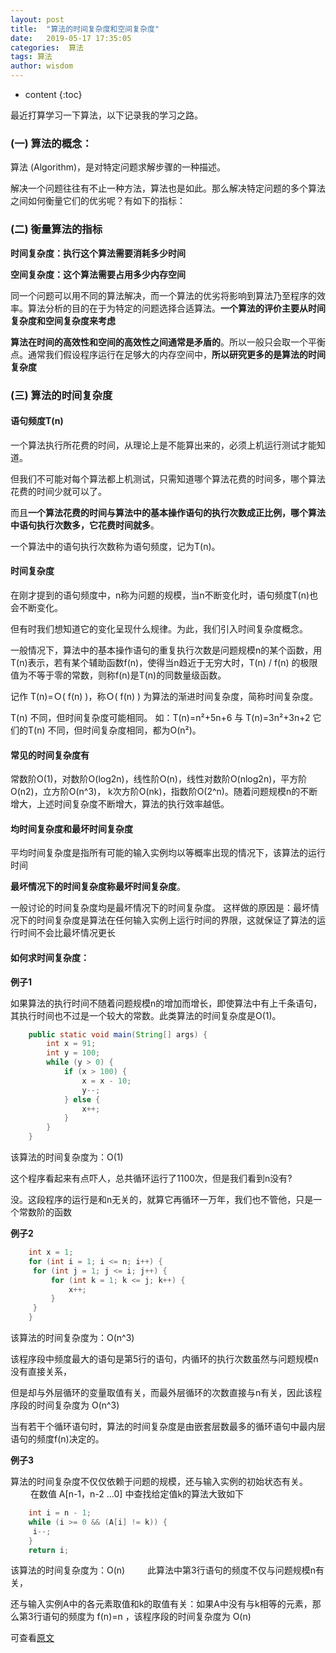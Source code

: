 ```yaml
---
layout: post
title:  "算法的时间复杂度和空间复杂度"
date:   2019-05-17 17:35:05
categories:  算法
tags: 算法
author: wisdom
---
```


* content
{:toc}

最近打算学习一下算法，以下记录我的学习之路。




### (一) 算法的概念：

算法 (Algorithm)，是对特定问题求解步骤的一种描述。

解决一个问题往往有不止一种方法，算法也是如此。那么解决特定问题的多个算法之间如何衡量它们的优劣呢？有如下的指标：


### (二) 衡量算法的指标

**时间复杂度：执行这个算法需要消耗多少时间**

**空间复杂度：这个算法需要占用多少内存空间**

同一个问题可以用不同的算法解决，而一个算法的优劣将影响到算法乃至程序的效率。算法分析的目的在于为特定的问题选择合适算法。**一个算法的评价主要从时间复杂度和空间复杂度来考虑**

**算法在时间的高效性和空间的高效性之间通常是矛盾的**。所以一般只会取一个平衡点。通常我们假设程序运行在足够大的内存空间中，**所以研究更多的是算法的时间复杂度**

### (三) 算法的时间复杂度

#### 语句频度T(n) 

一个算法执行所花费的时间，从理论上是不能算出来的，必须上机运行测试才能知道。

但我们不可能对每个算法都上机测试，只需知道哪个算法花费的时间多，哪个算法花费的时间少就可以了。

而且**一个算法花费的时间与算法中的基本操作语句的执行次数成正比例，哪个算法中语句执行次数多，它花费时间就多**。

一个算法中的语句执行次数称为语句频度，记为T(n)。

#### 时间复杂度

在刚才提到的语句频度中，n称为问题的规模，当n不断变化时，语句频度T(n)也会不断变化。

但有时我们想知道它的变化呈现什么规律。为此，我们引入时间复杂度概念。 

一般情况下，算法中的基本操作语句的重复执行次数是问题规模n的某个函数，用T(n)表示，若有某个辅助函数f(n)，使得当n趋近于无穷大时，T(n) / f(n) 的极限值为不等于零的常数，则称f(n)是T(n)的同数量级函数。

记作 T(n)=Ｏ( f(n) )，称Ｏ( f(n) )  为算法的渐进时间复杂度，简称时间复杂度。

T(n) 不同，但时间复杂度可能相同。 如：T(n)=n²+5n+6 与 T(n)=3n²+3n+2 它们的T(n) 不同，但时间复杂度相同，都为O(n²)。

#### 常见的时间复杂度有

常数阶O(1)，对数阶O(log2n)，线性阶O(n)，线性对数阶O(nlog2n)，平方阶O(n2)，立方阶O(n^3)， k次方阶O(nk)，指数阶O(2^n)。随着问题规模n的不断增大，上述时间复杂度不断增大，算法的执行效率越低。

#### 均时间复杂度和最坏时间复杂度

平均时间复杂度是指所有可能的输入实例均以等概率出现的情况下，该算法的运行时间

**最坏情况下的时间复杂度称最坏时间复杂度**。

一般讨论的时间复杂度均是最坏情况下的时间复杂度。 这样做的原因是：最坏情况下的时间复杂度是算法在任何输入实例上运行时间的界限，这就保证了算法的运行时间不会比最坏情况更长

#### 如何求时间复杂度：

**例子1**　


如果算法的执行时间不随着问题规模n的增加而增长，即使算法中有上千条语句，其执行时间也不过是一个较大的常数。此类算法的时间复杂度是O(1)。

```java
    public static void main(String[] args) {
        int x = 91;
        int y = 100;
        while (y > 0) {
            if (x > 100) {
                x = x - 10;
                y--;
            } else {
                x++;
            }
        }
    }
```    
该算法的时间复杂度为：O(1) 

这个程序看起来有点吓人，总共循环运行了1100次，但是我们看到n没有?

没。这段程序的运行是和n无关的，就算它再循环一万年，我们也不管他，只是一个常数阶的函数

**例子2**
```java
    int x = 1;
    for (int i = 1; i <= n; i++) {
     for (int j = 1; j <= i; j++) {
         for (int k = 1; k <= j; k++) {
             x++;
         }
     }
    }
```
该算法的时间复杂度为：O(n^3)  

该程序段中频度最大的语句是第5行的语句，内循环的执行次数虽然与问题规模n没有直接关系，

但是却与外层循环的变量取值有关，而最外层循环的次数直接与n有关，因此该程序段的时间复杂度为 O(n^3)
    
当有若干个循环语句时，算法的时间复杂度是由嵌套层数最多的循环语句中最内层语句的频度f(n)决定的。

**例子3**

算法的时间复杂度不仅仅依赖于问题的规模，还与输入实例的初始状态有关。
　　
在数值 A[n-1，n-2 ...0] 中查找给定值k的算法大致如下

```java
    int i = n - 1;
    while (i >= 0 && (A[i] != k)) {
     i--;
    }
    return i;
```
该算法的时间复杂度为：O(n)
  　　
此算法中第3行语句的频度不仅与问题规模n有关，

还与输入实例A中的各元素取值和k的取值有关：如果A中没有与k相等的元素，那么第3行语句的频度为 f(n)=n ，该程序段的时间复杂度为 O(n)  

可查看[原文](https://www.cnblogs.com/nnngu/p/8245787.html) 

   
